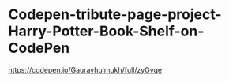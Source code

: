 # Codepen-tribute-page-project-Harry-Potter-Book-Shelf-on-CodePen
https://codepen.io/Gauravhulmukh/full/zyGvqe

